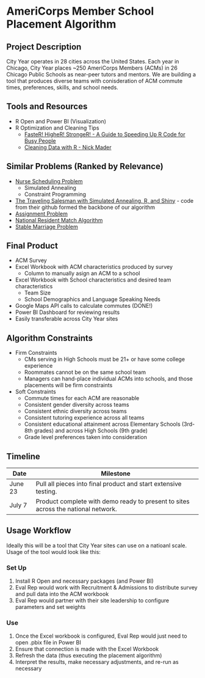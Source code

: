 # AmeriCorps Member School Placement Algorithm

## Project Description 

City Year operates in 28 cities across the United States. Each year in Chicago, City Year places ~250 AmeriCorps Members (ACMs) in 26 Chicago Public Schools as near-peer tutors and mentors. We are building a tool that produces diverse teams with conisderation of ACM commute times, preferences, skills, and school needs.

## Tools and Resources
* R Open and Power BI (Visualization)
* R Optimization and Cleaning Tips
  * [FasteR! HigheR! StrongeR! - A Guide to Speeding Up R Code for Busy People](http://www.noamross.net/blog/2013/4/25/faster-talk.html)
  * [Cleaning Data with R - Nick Mader](http://nsmader.github.io/knitr-sandbox/cleaning-data-with-R.html#intro)

## Similar Problems (Ranked by Relevance)
* [Nurse Scheduling Problem](https://en.wikipedia.org/wiki/Nurse_scheduling_problem)
  * Simulated Annealing
  * Constraint Programming
* [The Traveling Salesman with Simulated Annealing, R, and Shiny](http://toddwschneider.com/posts/traveling-salesman-with-simulated-annealing-r-and-shiny/) - code from their github formed the backbone of our algorithm
* [Assignment Problem](https://en.wikipedia.org/wiki/Assignment_problem)
* [National Resident Match Algorithm](https://en.wikipedia.org/wiki/National_Resident_Matching_Program#Matching_algorithm)
* [Stable Marriage Problem](https://en.wikipedia.org/wiki/Stable_marriage_problem)

## Final Product
* ACM Survey
* Excel Workbook with ACM characteristics produced by survey
  * Column to manually asign an ACM to a school
* Excel Workbook with School characteristics and desired team characteristics
  * Team Size
  * School Demographics and Language Speaking Needs
* Google Maps API calls to calculate commutes (DONE!)
* Power BI Dashboard for reviewing results
* Easily transferable across City Year sites

## Algorithm Constraints
* Firm Constraints
  * CMs serving in High Schools must be 21+ or have some college experience
  * Roommates cannot be on the same school team
  * Managers can hand-place individual ACMs into schools, and those placements will be firm constraints
* Soft Constraints
  * Commute times for each ACM are reasonable
  * Consistent gender diversity across teams
  * Consistent ethnic diversity across teams
  * Consistent tutoring experience across all teams
  * Consistent educational attainment across Elementary Schools (3rd-8th grades) and across High Schools (9th grade)
  * Grade level preferences taken into consideration

## Timeline 
Date | Milestone
-----|----------
June 23 | Pull all pieces into final product and start extensive testing.
July 7 | Product complete with demo ready to present to sites across the national network.

## Usage Workflow
Ideally this will be a tool that City Year sites can use on a natioanl scale.  Usage of the tool would look like this: 
### Set Up 
1. Install R Open and necessary packages (and Power BI)
2. Eval Rep would work with Recruitment & Admissions to distribute survey and pull data into the ACM workbook
3. Eval Rep would partner with their site leadership to configure parameters and set weights
### Use 
1. Once the Excel workbook is configured, Eval Rep would just need to open .pbix file in Power BI
1. Ensure that connection is made with the Excel Workbook
1. Refresh the data (thus executing the placement algorithm)
1. Interpret the results, make necessary adjustments, and re-run as necessary
